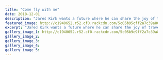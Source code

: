 ```yaml
---
title: "Come fly with me"
date: 2018-12-01
description: "Jared Kirk wants a future where he can share the joy of travel with his family through his flying..."
featured_image: http://c1940652.r52.cf0.rackcdn.com/5c05b95cff2a7c39a8000f29/Jared-Kirk-flying-1-Dec-2018.jpg
excerpt: "Jared Kirk wants a future where he can share the joy of travel with his family through his flying."
gallery_image_1: http://c1940652.r52.cf0.rackcdn.com/5c05b9c9ff2a7c39a8000f2b/Jared-Kirk-photo-of-planes-1-Dec-2018.jpg
gallery_image_2: 
gallery_image_3: 
gallery_image_4: 
gallery_image_5: 
---
```

